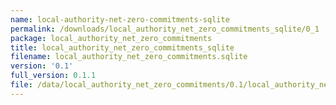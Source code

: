 ```yaml
---
name: local-authority-net-zero-commitments-sqlite
permalink: /downloads/local_authority_net_zero_commitments_sqlite/0_1
package: local_authority_net_zero_commitments
title: local_authority_net_zero_commitments_sqlite
filename: local_authority_net_zero_commitments.sqlite
version: '0.1'
full_version: 0.1.1
file: /data/local_authority_net_zero_commitments/0.1/local_authority_net_zero_commitments.sqlite
---
```

